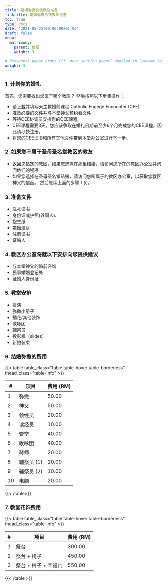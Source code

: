 ```yaml
---
title: 婚姻弥撒价钱表及准备
linktitle: 婚姻弥撒价钱表及准备
toc: true
type: docs
date: "2021-05-25T00:00:00+01:00"
draft: false
menu:
  matrimony:
    parent: 婚姻
    weight: 3

# Prev/next pager order (if `docs_section_pager` enabled in `params.toml`)
weight: 3
---
```


### 1. 计划你的婚礼
首先，您需要找出您属于哪个教区？ 然后按照以下步骤操作：
- 请[下载](tak/catholic-engage-encounter-penang)并填写天主教婚前课程 Catholic Engege Encounter (CEE)
- 准备必要的文件并与本堂神父预约看文件
- 等待CEE协调员安排您的CEE课程。
- CEE课程需要3天。您应该争取在婚礼日期前至少6个月完成您的CEE课程，因此请尽快注册。
- 将您的CEE证书和所有其他文件带到本堂办公室进行下一步。

### 2. 如果您不属于圣母圣名堂教区的教友
- 返回您指定的教区，如果您选择在那里结婚，请访问您所在的教区办公室并询问他们的程序。
- 如果您选择在圣母圣名堂结婚，请访问您所属于的教区办公室，以获取您教区神父的信函。 然后继续上面的步骤 1 (i)。

### 3. 准备文件
- 洗礼证书
- 身份证或护照(外国人).
- 抱生纸
- 婚姻法庭
- 注册证书
- 证婚人

### 4. 教区办公室将就以下安排向您提供建议
- 与本堂神父的婚前咨询
- 民事婚姻登记处
- 证婚人身份证

### 5. 教堂安排
- 排演
- 弥撒小册子
- 插花/其他装饰
- 歌咏团
- 辅祭员
- 投影机（slides）
- 新娘装束

### 6. 结婚弥撒的费用

{{< table table_class="table table-hover table-borderless" thead_class="table-info" >}}

| # | 项目 | 费用 (RM) |
|---|------|--------------|
| 1 | 弥撒 | 50.00 |
| 2 | 神父 | 50.00 |
| 3 | 领经员 | 20.00 |
| 4 | 读经员 | 10.00 |
| 5 | 管堂 | 40.00 |
| 6 | 歌咏团 | 40.00 |
| 7 | 琴师 | 20.00 |
| 8 | 辅祭员 (1) | 10.00 |
| 9 | 辅祭员 (2) | 10.00 |
| 10 | 电脑 | 20.00 |

{{< /table>}}

### 7. 教堂花饰费用

{{< table table_class="table table-hover table-borderless" thead_class="table-info" >}}

 | # | 项目 | 费用 (RM) |
 |---|-----|-----------|
 | 1 | 祭台 | 300.00 |
 | 2 | 祭台 + 椅子 | 450.00 |
 | 3 | 祭台 + 椅子 + 幸福门 | 550.00 |

{{< /table >}}

